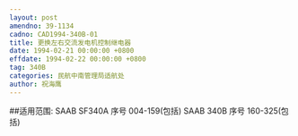 ```yaml
---
layout: post
amendno: 39-1134
cadno: CAD1994-340B-01
title: 更换左右交流发电机控制继电器
date: 1994-02-21 00:00:00 +0800
effdate: 1994-02-22 00:00:00 +0800
tag: 340B
categories: 民航中南管理局适航处
author: 祝海鹰
---
```


##适用范围:
SAAB SF340A 序号 004-159(包括)     SAAB 340B 序号 160-325(包括)

